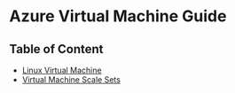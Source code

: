 # Azure Virtual Machine Guide

## Table of Content

- [Linux Virtual Machine](./azure-linux-vm/README.md)
- [Virtual Machine Scale Sets](./azure-vmss/README.md)
